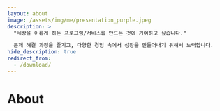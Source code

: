 ```yaml
---
layout: about
image: /assets/img/me/presentation_purple.jpeg
description: >
  "세상을 이롭게 하는 프로그램/서비스를 만드는 것에 기여하고 싶습니다."

  문제 해결 과정을 즐기고, 다양한 경험 속에서 성장을 만들어내기 위해서 노력합니다.
hide_description: true
redirect_from:
  - /download/
---
```


# About

<!--author-->

<!-- ## Impact BaseCamp 14기 수료

|프로젝트 발표|작업 결과물1|작업 결과물 일부2|
|:--:|:--:|:--:|
|![Presentation](/assets/img/me/presentation_purple.jpeg?h=750&w=1260)|![Work Result](/assets/img/me/purple_intro.png?h=750&w=1260)|![Work Result2](/assets/img/me/purple_intro2.png?h=750&w=1260)|

루트임팩트 주관 하에 사회적 기업과 협업 프로젝트를 진행하는 Impact BaseCamp 교육/활동을 16주간 진행하였고 수료했습니다.  
퍼플네스트가 운영하는 **퍼플스토어**의 신규 고객 유입 수 높이기 라는 미션을 받았고  
퍼플스토어 신규 방문 고객이 퍼플스토어의 '사료 안전성' 가치를 인식하기 어렵다는 문제를 발견하였고 회사 소개 페이지와 유입 광고 내용을 개편하였습니다.  

* 성과 1 : 퍼플스토어의 가치인 '사료 안전성'을 인식한 방문자가 그렇지 않은 방문자에 비해 2배 이상 페이지에 머물렀다.
* 성과 2 : 회사 소개 페이지 구성에 대한 아이디어와 카피가 인정받아 개편된 채로 유지되고 있다.  [**퍼플스토어 회사소개 페이지**](https://purplesto.re/introduction)


## 제이탑미래기술 인턴십 - WEM 노코드 개발

## Digiformer 파트타임 업무 수행 - WEM 노코드 개발 -->
